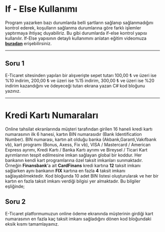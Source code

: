 # If - Else Kullanımı
Program yazarken bazı durumlarda belli şartların sağlanıp sağlanmadığını kontrol ederek, koşulların sağlanma durumlarına göre farklı işlemler yaptırmaya ihtiyaç duyabiliriz. Bu gibi durumlarda if-else kontrol yapısı kullanılır. If-Else yapısının detaylı kullanımını anlatan eğitim videomuza **[buradan](http://www.google.com/)** erişebilirsiniz.

---

## Soru 1
E-Ticaret sitesinden yapılan bir alışverişte sepet tutarı 100,00 ₺ ve üzeri ise %10 indirim, 200,00 ₺ ve üzeri ise %15 indirim, 300,00 ₺ ve üzeri ise %20 indirim kazandığını ve ödeyeceği tutarı ekrana yazan C# kod bloğunu yazınız.

---

# Kredi Kartı Numaraları
Online tahsilat ekranlarında müşteri tarafından girilen 16 haneli kredi kartı numarasının ilk 6 hanesi, kartın BIN numarasıdır (Bank Identification Number). BIN numarası, kartın ait olduğu banka (Akbank,Garanti,Vakıfbank vb), kart programı (Bonus, Axess, Fix vb), VISA / Mastercard / American Express ayrımı, Kredi Kartı / Banka Kartı ayrımı ve Bireysel / Ticari Kart ayrımlarının tespit edilmesine imkan sağlayan global bir koddur. Her bankanın kendi kart programlarına özel taksit imkanları sunmaktadır. Örneğin **Finansbank**'a ait **CardFinans** kredi kartına **12** taksit imkanı sağlarken aynı bankanın **FIX** kartına en fazla **4** taksit imkanı sağlayabilmektedir. Kod bloğunda 10 adet BIN listesi oluşturularak ve her bir kartın en fazla taksit imkanı verdiği bilgisi yer almaktadır. Bu bilgiler eşliğinde;

## Soru 2
E-Ticaret platformumuzun online ödeme ekranında müşterinin girdiği kart numarasının en fazla kaç taksit imkanı sağladığını dönen kod bloğundaki eksik kısmı tamamlayaınız.
